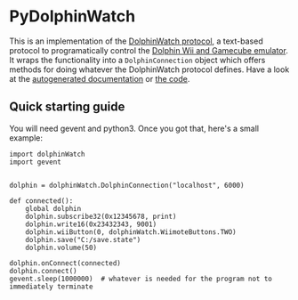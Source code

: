 
# PyDolphinWatch

This is an implementation of the [DolphinWatch protocol](https://github.com/TwitchPlaysPokemon/dolphinWatch), a text-based protocol to programatically control the [Dolphin Wii and Gamecube emulator](dolphin-emu.org). It wraps the functionality into a `DolphinConnection` object which offers methods for doing whatever the DolphinWatch protocol defines. Have a look at the [autogenerated documentation](http://rawgit.com/TwitchPlaysPokemon/PyDolphinWatch/master/dolphinWatch.connection.html) or [the code](https://github.com/TwitchPlaysPokemon/PyDolphinWatch/blob/master/dolphinWatch/__init__.py).

## Quick starting guide

You will need gevent and python3. Once you got that, here's a small example:

```
import dolphinWatch
import gevent


dolphin = dolphinWatch.DolphinConnection("localhost", 6000)

def connected():
    global dolphin
    dolphin.subscribe32(0x12345678, print)
    dolphin.write16(0x23432343, 9001)
    dolphin.wiiButton(0, dolphinWatch.WiimoteButtons.TWO)
    dolphin.save("C:/save.state")
    dolphin.volume(50)

dolphin.onConnect(connected)
dolphin.connect()
gevent.sleep(1000000)  # whatever is needed for the program not to immediately terminate
```
